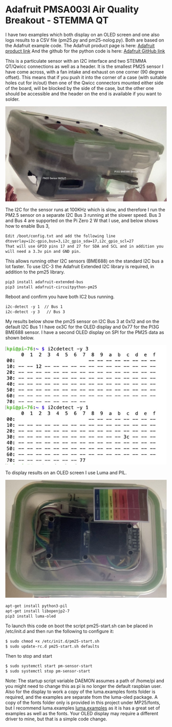 # Adafruit PMSA003I Air Quality Breakout - STEMMA QT 

I have two examples which both display on an OLED screen and one also logs results to a CSV file (pm25.py and pm25-nolog.py). 
Both are based on the Adafruit example code. 
The Adafruit product page is here:
[Adafruit product link](https://www.adafruit.com/product/4632)
And the github for the python code is here:
[Adafruit GitHub link](https://github.com/adafruit/Adafruit_CircuitPython_PM25)

This is a particulate sensor with an I2C interface and two STEMMA QT/Qwicc connections as well as a header.
It is the smallest PM25 sensor I have come across, with a fan intake and exhaust on one corner (90 degree offset). This means that if you push it into the corner of a case (with suitable holes cut for in/out) then one of the Qwicc connectors mounted either side of the board, will be blocked by the side of the case, but the other one should be accessible and the header on the end is available if you want to solder.

![Sensor2](pm25-box2.jpg)

The I2C for the sensor runs at 100KHz which is slow, and therefore I run the PM2.5 sensor on a separate I2C Bus 3 running at the slower speed. Bus 3 and Bus 4 are supported on the Pi Zero 2 W that I use, and below shows how to enable Bus 3,

```
Edit /boot/config.txt and add the following line
dtoverlay=i2c-gpio,bus=3,i2c_gpio_sda=17,i2c_gpio_scl=27
That will use GPIO pins 17 and 27 for SDA and SCL and in addition you will need a 3.3v pin and GND pin.
```

This allows running other I2C sensors (BME688) on the standard I2C bus a lot faster.
To use I2C-3 the Adafruit Extended I2C library is required, in addition to the pm25 library.

```
pip3 install adafruit-extended-bus
pip3 install adafruit-circuitpython-pm25
```

Reboot and confirm you have both IC2 bus running.

```
i2c-detect -y 1  // Bus 1
i2c-detect -y 3   // Bus 3
```
My results below show the pm25 sensor on I2C Bus 3 at 0x12 and on the default I2C Bus 1 I have ox3C for the OLED display and 0x77 for the PI3G BME688 sensor. I have a second OLED display on SPI for the PM25 data as shown below.  

![i2c-detect](i2c-detect.jpg)

To display results on an OLED screen I use Luma and PIL.

![Sensor1](pm25-box.jpg)

```
apt-get install python3-pil
apt-get install libopenjp2-7
pip3 install luma-oled
```

To launch this code on boot the script pm25-start.sh can be placed in /etc/init.d and then run the following to configure it:
```
$ sudo chmod +x /etc/init.d/pm25-start.sh
$ sudo update-rc.d pm25-start.sh defaults
```
Then to stop and start 

```
$ sudo systemctl start pm-sensor-start
$ sudo systemctl stop pm-sensor-start
```
Note: The startup script variable DAEMON assumes a path of /home/pi and you might need to change this as pi is no longer the default raspbian user. Also for the display to work a copy of the luma.examples fonts folder is required, and the examples are separate from the luma-oled package. A copy of the fonts folder only is provided in this project under MP25/fonts, but I recommend luma.examples [luma.examples](https://github.com/rm-hull/luma.examples) as it is has a great set of examples as well as the fonts.  Your OLED display may require a different driver to mine, but that is a simple code change. 






